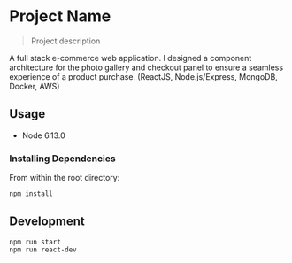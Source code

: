 # Project Name

> Project description

A full stack e-commerce web application. I designed a component architecture for the photo gallery and checkout panel to ensure a seamless experience of a product purchase. (ReactJS, Node.js/Express, MongoDB, Docker, AWS)


## Usage

- Node 6.13.0

### Installing Dependencies

From within the root directory:

```sh
npm install
```

## Development

```
npm run start
npm run react-dev
```
